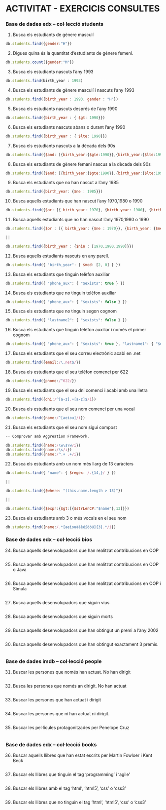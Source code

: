 # ACTIVITAT - EXERCICIS CONSULTES

### Base de dades edx – col·lecció students

1. Busca els estudiants de gènere masculí

```js
db.students.find({gender:"H"})
```

2. Digues quina és la quantitat d’estudiants de gènere femení.

```js
db.students.count({gender:"M"})
```

3. Busca els estudiants nascuts l’any 1993

```js
db.students.find(birth_year : 1993)
```

4. Busca els estudiants de gènere masculí i nascuts l’any 1993

```js
db.students.find({birth_year : 1993, gender : "H"})
```

5. Busca els estudiants nascuts després de l’any 1990

```js
db.students.find({birth_year : { $gt: 1990}})
```

6. Busca els estudiants nascuts abans o durant l’any 1990

```js
db.students.find({birth_year : { $lte: 1990}})
```

7. Busca els estudiants nascuts a la dècada dels 90s

```js
db.students.find({$and: [{birth_year:{$gte:1990}},{birth_year:{$lte:1999 }}]})
```

8. Busca els estudiants de gènere femani nascus a la dècada dels 90s

```js
db.students.find({$and: [{birth_year:{$gte:1990}},{birth_year:{$lte:1999 }},{gender:"M"} ]})
```

9. Busca els estudiants que no han nascut a l’any 1985

```js
db.students.find({birth_year: {$ne : 1985}})
```

10. Busca aquells estudiants que han nascut l’any 1970,1980 o 1990

```js
db.students.find({$or: [{ birth_year: 1970}, {birth_year: 1980}, {birth_year: 1990}]})
```

11. Busca aquells estudiants que no han nascut l’any 1970,1980 o 1990

```js
db.students.find({$or : [{ birth_year: {$ne : 1970}}, {birth_year: {$ne : 1980}}, {birth_year: {$ne : 1990}}]})

||

db.students.find({birth_year : {$nin : [1970,1980,1990]}})
```

12. Busca aquells estudiants nascuts en any parell.

```js
db.students.find({ "birth_year": { $mod: [2, 0] } })
```

13. Busca els estudiants que tinguin telèfon auxiliar

```js
db.students.find({ "phone_aux": { "$exists": true } })
```

14. Busca els estudiants que no tinguin telèfon auxiliar

```js
db.students.find({ "phone_aux": { "$exists": false } })
```

15. Busca els estudiants que no tinguin segon cognom

```js
db.students.find({ "lastname2": { "$exists": false } })
```

16. Busca els estudiants que tinguin telèfon auxiliar i només el primer cognom

```js
db.students.find({ "phone_aux": { "$exists": true }, "lastname1": { "$exists": true }, "lastname2": { "$exists": false }})
```

17. Busca els estudiants que el seu correu electrònic acabi en .net

```js
db.students.find({email:/\.net$/})
```

18. Busca els estudiants que el seu telèfon comenci per 622

```js
db.students.find({phone:/^622/})
```

19. Busca els estudiants que el seu dni comenci i acabi amb una lletra

```js
db.students.find({dni:/^[a-z].+[a-z]$/i})
```

20. Busca els estudiants que el seu nom comenci per una vocal

 ```js
 db.students.find({name:/^[aeiou]/i})
 ```

21. Busca els estudiants que el seu nom sigui compost

```js
-- Comprovar amb Aggreation Framework.

db.students.find({name:/\w\s\w/i})
db.students.find({name:/\s/i})
db.students.find({name:/^.+ .+/i})
```

22. Busca els estudiants amb un nom més llarg de 13 caràcters

```js
db.students.find({ "name": { $regex: /.{14,}/ } })

||

db.students.find({$where: "(this.name.length > 13)"})

||

db.students.find({$expr:{$gt:[{$strLenCP:"$name"},13]}})
```

23. Busca els estudiants amb 3 o més vocals en el seu nom

```js
db.students.find({name:/.*[aeiouàáèéíòóú]{3}.*/i})
```

### Base de dades edx – col·lecció bios

24. Busca aquells desenvolupadors que han realitzat contribucions en OOP

```js
```

25. Busca aquells desenvolupadors que han realitzat contribucions en OOP o Java

```js
```

26. Busca aquells desenvolupadors que han realitzat contribucions en OOP i Simula

```js
```

27. Busca aquells desenvolupadors que siguin vius

```js
```

28. Busca aquells desenvolupadors que siguin morts

```js
```

29. Busca aquells desenvolupadors que han obtingut un premi a l’any 2002

```js
```

30. Busca aquells desenvolupadors que han obtingut exactament 3 premis.

```js
```

### Base de dades imdb – col·lecció people

31. Buscar les persones que només han actuat. No han dirigit

```js
```

32. Busca les persones que només an dirigit. No han actuat

```js
```

33. Buscar les persones que han actuat i dirigit

```js
```

34. Buscar les persones que ni han actuat ni dirigit.

```js
```

35. Buscar les pel·lícules protagonitzades per Penelope Cruz

```js
```

### Base de dades edx – col·lecció books

36. Buscar aquells llibres que han estat escrits per Martin Fowloer i Kent Beck

```js
```

37. Buscar els llibres que tinguin el tag ‘programming’ i ‘agile’

```js
```

38. Buscar els llibres amb el tag ‘html’, ‘html5’, ‘css’ o ‘css3’

```js
```

39. Buscar els llibres que no tinguin el tag ‘html’, ‘html5’, ‘css’ o ‘css3’

```js
```